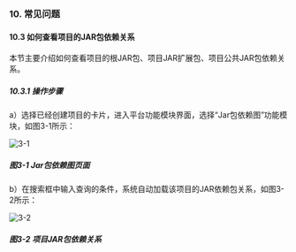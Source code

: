 ### 10. 常见问题

#### 10.3 如何查看项目的JAR包依赖关系

本节主要介绍如何查看项目的根JAR包、项目JAR扩展包、项目公共JAR包依赖关系。

##### 10.3.1 操作步骤

a）选择已经创建项目的卡片，进入平台功能模块界面，选择“Jar包依赖图”功能模块，如图3-1所示：

![3-1](https://www.feisuanyz.com/fsimage/ks-image/ks_16-01_img.png)

##### 图3-1 Jar包依赖图页面

b）在搜索框中输入查询的条件，系统自动加载该项目的JAR依赖包关系，如图3-2所示：

![3-2](https://www.feisuanyz.com/fsimage/ks-image/ks_16-02_img.png)

##### 图3-2 项目JAR包依赖关系
